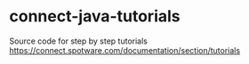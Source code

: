 # connect-java-tutorials
Source code for step by step tutorials https://connect.spotware.com/documentation/section/tutorials
